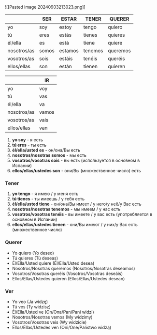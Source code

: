 ![[Pasted image 20240903213023.png]]

|             | SER   | ESTAR   | TENER   | QUERER   |
| ----------- | ----- | ------- | ------- | -------- |
| yo          | soy   | estoy   | tengo   | quiero   |
| tú          | eres  | estás   | tienes  | quieres  |
| él/ella     | es    | está    | tiene   | quiere   |
| nosotros/as | somos | estamos | tenemos | queremos |
| vosotros/as | sois  | estáis  | tenéis  | queréis  |
| ellos/ellas | son   | están   | tienen  | quieren  |

|             | IR    |
| ----------- | ----- |
| yo          | voy   |
| tú          | vas   |
| él/ella     | va    |
| nosotros/as | vamos |
| vosotros/as | vais  |
| ellos/ellas | van   |

1. **yo soy** - я есть
2. **tú eres** - ты есть
3. **él/ella/usted es** - он/она/Вы есть
4. **nosotros/nosotras somos** - мы есть
5. **vosotros/vosotras sois** - вы есть (используется в основном в Испании)
6. **ellos/ellas/ustedes son** - они/Вы (множественное число) есть

### Tener
1. **yo tengo** - я имею / у меня есть
2. **tú tienes** - ты имеешь / у тебя есть
3. **él/ella/usted tiene** - он/она/Вы имеет / у него/у неё/у Вас есть
4. **nosotros/nosotras tenemos** - мы имеем / у нас есть
5. **vosotros/vosotras tenéis** - вы имеете / у вас есть (употребляется в основном в Испании)
6. **ellos/ellas/ustedes tienen** - они/Вы имеют / у них/у Вас есть (множественное число)

### Querer
- Yo quiero (Yo deseo)
- Tú quieres (Tú deseas)
- Él/Ella/Usted quiere (Él/Ella/Usted desea)
- Nosotros/Nosotras queremos (Nosotros/Nosotras deseamos)
- Vosotros/Vosotras queréis (Vosotros/Vosotras deseáis)
- Ellos/Ellas/Ustedes quieren (Ellos/Ellas/Ustedes desean)

### Ver
- Yo veo (Ja widzę)
- Tú ves (Ty widzisz)
- Él/Ella/Usted ve (On/Ona/Pan/Pani widzi)
- Nosotros/Nosotras vemos (My widzimy)
- Vosotros/Vosotras veis (Wy widzicie)
- Ellos/Ellas/Ustedes ven (Oni/One/Państwo widzą)